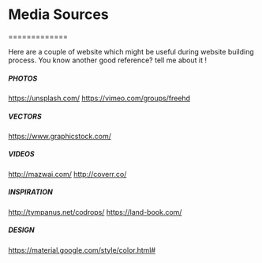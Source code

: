 # Media Sources
=============

Here are a couple of website which might be useful during website building process. You know another good reference? 
tell me about it !

##### PHOTOS

https://unsplash.com/
https://vimeo.com/groups/freehd


##### VECTORS

https://www.graphicstock.com/


##### VIDEOS

http://mazwai.com/
http://coverr.co/


##### INSPIRATION

http://tympanus.net/codrops/
https://land-book.com/

##### DESIGN

https://material.google.com/style/color.html#